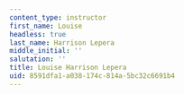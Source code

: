 ```yaml
---
content_type: instructor
first_name: Louise
headless: true
last_name: Harrison Lepera
middle_initial: ''
salutation: ''
title: Louise Harrison Lepera
uid: 8591dfa1-a038-174c-814a-5bc32c6691b4
---
```

